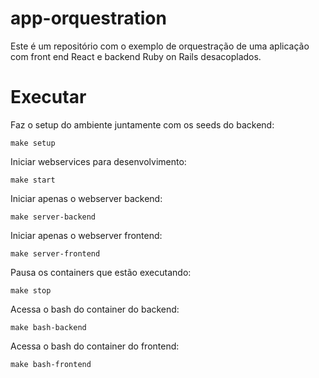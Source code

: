 # app-orquestration

Este é um repositório com o exemplo de orquestração de uma aplicação com front end React e backend Ruby on Rails desacoplados.

# Executar

Faz o setup do ambiente juntamente com os seeds do backend:

`make setup`

Iniciar webservices para desenvolvimento:

`make start`

Iniciar apenas o webserver backend:

`make server-backend`

Iniciar apenas o webserver frontend:

`make server-frontend`

Pausa os containers que estão executando:

`make stop`

Acessa o bash do container do backend:

`make bash-backend`

Acessa o bash do container do frontend:

`make bash-frontend`
